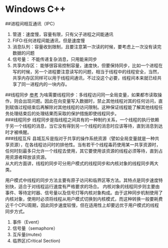 # Windows C++
##进程间相互通讯（IPC）
1. 管道：速度慢，容量有限，只有父子进程之间能通讯  
2. FIFO:任何进程间能通讯，但是速度慢  
3. 消息队列：容量收到限制，且要注意第一次读的时候，要考虑上一次没有读完数据的问题  
4. 信号量： 不能传递复杂消息，只用能来同步    
5. 共享内存区： 能够很容易控制容量，速度快，但要保持同步，比如一个进程在写的时候，另一个进程要注意读写的问题，相当于线程中的线程安全，当然，共享内存区同样可以用于线程间通讯，不过没这个必要，线程间本来就已经共享了同一进程内的一块内存。  


##线程同步
[参考](https://blog.csdn.net/s_lisheng/article/details/74278765)
为啥需要线程同步：多线程访问同一全局变量，如果都市读取操作，则会出现问题。因此在向变量写入数据时，禁止其他线程对其的任何访问，直到赋值过程结束后再解除对其他线程的访问限制。这种保证线程能了解其他线程任务处理结束后的处理结果而采取的保护措施即使线程同步。  
###线程同步
线程同步是指线程之间具有的一种制约关系，一个线程的执行依赖于另一个线程的消息，当它没有得到另一个线程的消息时应该等待，直到消息到达时才被唤醒。  
###线程互斥
县城互斥是指对于共享的操作系统资源（譬如全局变量就是一种共享资源），在各线程访问时的排他性。当有若干个线程毒药使用某一共享资源时，任何时刻最多只允许一个线程去使用，其它要使用该资源的线程必须等待，直到占用资源者释放该资源。  
从大的方面讲，线程的同步可分用户模式的线程同步和内核对象的线程同步两大类。

用户模式中线程的同步方法主要有原子访问和临界区等方法。其特点是同步速度特别快，适合于对线程运行速度有严格要求的场合。
内核对象的线程同步则主要由事件、等待定时器、信号量以及信号灯等内核对象构成。由于这种同步机制使用了内核对象，使用时必须将线程从用户模式切换到内核模式，而这种转换一般要耗费近千个CPU周期，因此同步速度较慢，但在适用性上却要远优于用户模式的线程同步方式。
1. 事件（Event）
2. 信号量（semaphore）
3. 互斥量(mutex) 
4. 临界区(Critical Section)